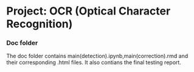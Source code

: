 # Project: OCR (Optical Character Recognition) 

### Doc folder

The doc folder contains main(detection).ipynb,main(correction).rmd and their corresponding .html files. It also contians the final testing report.
